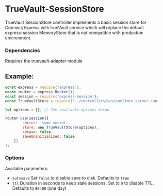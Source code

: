 # TrueVault-SessionStore

TrueVault SessionStore controller implements a basic session store for Connect/Express with trueVault service which will replace
the default express-session MemoryStore that is not compatible with production environment.

### Dependencies
Requires the truevault-adapter module

## Example:

```javascript
const express = require('express');
const router = express.Router();
const session = require('express-session');
const TrueVaultStore = require('../controllers/sessionStore.server.controller')(session);

let options = {}; // See available options below

router.use(session({
        secret: 'some secret',
        store: new TrueVaultStore(options),
        resave: false,
        saveUninitialized: false
    })
);
```

### Options

Available parameters:

-	`autosave` Set `false` to disable save to disk. Defaults to `true`
- `ttl` Duration in seconds to keep stale sessions. Set to `0` to disable TTL. Defaults to `86400` (one day)

